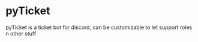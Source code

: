 # pyTicket
pyTicket is a ticket bot for discord, can be customizable to let support roles n other stuff
